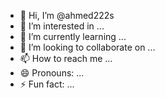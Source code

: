 - 👋 Hi, I’m @ahmed222s
- 👀 I’m interested in ...
- 🌱 I’m currently learning ...
- 💞️ I’m looking to collaborate on ...
- 📫 How to reach me ...
- 😄 Pronouns: ...
- ⚡ Fun fact: ...

<!---
ahmed222s/ahmed222s is a ✨ special ✨ repository because its `README.md` (this file) appears on your GitHub profile.
You can click the Preview link to take a look at your changes.
--->
